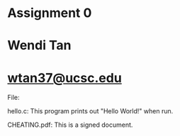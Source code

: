 # Assignment 0
# Wendi Tan
# wtan37@ucsc.edu

File:

hello.c: This program prints out "Hello World!" when run.

CHEATING.pdf: This is a signed document.

